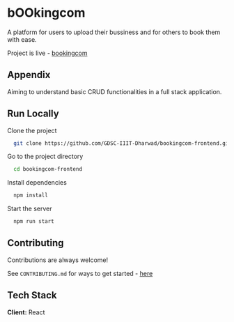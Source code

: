 # bOOkingcom

A platform for users to upload their bussiness and for others to book them with ease.

Project is live - [bookingcom](https://gdsc-bookingcom.netlify.app/)

## Appendix

Aiming to understand basic CRUD functionalities in a full stack application.

## Run Locally

Clone the project

```bash
  git clone https://github.com/GDSC-IIIT-Dharwad/bookingcom-frontend.git
```

Go to the project directory

```bash
  cd bookingcom-frontend
```

Install dependencies

```bash
  npm install
```

Start the server

```bash
  npm run start
```

## Contributing

Contributions are always welcome!

See `CONTRIBUTING.md` for ways to get started - [here](https://github.com/GDSC-IIIT-Dharwad/bookingcom-frontend/blob/main/CONTRIBUTING.md)

## Tech Stack

**Client:** React
